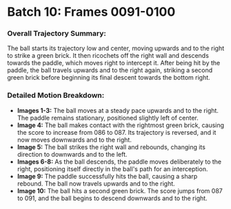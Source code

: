 # Batch 10: Frames 0091-0100

### Overall Trajectory Summary:
The ball starts its trajectory low and center, moving upwards and to the right to strike a green brick. It then ricochets off the right wall and descends towards the paddle, which moves right to intercept it. After being hit by the paddle, the ball travels upwards and to the right again, striking a second green brick before beginning its final descent towards the bottom right.

### Detailed Motion Breakdown:
*   **Images 1-3:** The ball moves at a steady pace upwards and to the right. The paddle remains stationary, positioned slightly left of center.
*   **Image 4:** The ball makes contact with the rightmost green brick, causing the score to increase from 086 to 087. Its trajectory is reversed, and it now moves downwards and to the right.
*   **Image 5:** The ball strikes the right wall and rebounds, changing its direction to downwards and to the left.
*   **Images 6-8:** As the ball descends, the paddle moves deliberately to the right, positioning itself directly in the ball's path for an interception.
*   **Image 9:** The paddle successfully hits the ball, causing a sharp rebound. The ball now travels upwards and to the right.
*   **Image 10:** The ball hits a second green brick. The score jumps from 087 to 091, and the ball begins to descend downwards and to the right.
